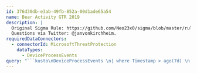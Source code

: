 ```yaml
---
id: 376d30db-e3ab-49fb-852a-00d1ade65a54
name: Bear Activity GTR 2019
description: |
  Original Sigma Rule: https://github.com/Neo23x0/sigma/blob/master/rules/apt/apt_bear_activity_gtr19.yml.
  Questions via Twitter: @janvonkirchheim.
requiredDataConnectors:
  - connectorId: MicrosoftThreatProtection
    dataTypes:
      - DeviceProcessEvents
query: "```kusto\nDeviceProcessEvents \n| where Timestamp > ago(7d) \n| where (FileName =~ \"xcopy.exe\" and ProcessCommandLine has @\" /S /E /C /Q /H \\\") \n     or (FileName =~ \"adexplorer.exe\" and ProcessCommandLine has @\" -snapshot \"\"\"\" c:\\users\\\")\n| top 100 by Timestamp desc\n```"
---
```


